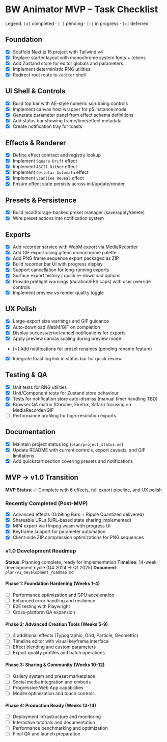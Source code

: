 # BW Animator MVP – Task Checklist

Legend: `[x]` completed · `[ ]` pending · `[~]` in progress · `[>]` deferred

## Foundation

- [x] Scaffold Next.js 15 project with Tailwind v4
- [x] Replace starter layout with monochrome system fonts + tokens
- [x] Add Zustand store for editor globals and parameters
- [x] Implement deterministic RNG utilities
- [x] Redirect root route to `/editor` shell

## UI Shell & Controls

- [x] Build top bar with AE-style numeric scrubbing controls
- [x] Implement canvas host wrapper for p5 instance mode
- [x] Generate parameter panel from effect schema definitions
- [x] Add status bar showing frame/time/effect metadata
- [x] Create notification tray for toasts

## Effects & Renderer

- [x] Define effect contract and registry lookup
- [x] Implement `Square Drift` effect
- [x] Implement `ASCII Dither` effect
- [x] Implement `Cellular Automata` effect
- [x] Implement `Scanline Reveal` effect
- [x] Ensure effect state persists across init/update/render

## Presets & Persistence

- [x] Build localStorage-backed preset manager (save/apply/delete)
- [x] Wire preset actions into notification system

## Exports

- [x] Add recorder service with WebM export via MediaRecorder
- [x] Add GIF export using gifenc monochrome palette
- [x] Add PNG frame sequence export packaged as ZIP
- [x] Build recorder bar UI with progress display
- [x] Support cancellation for long-running exports
- [x] Surface export history / quick re-download options
- [x] Provide preflight warnings (duration/FPS caps) with user override controls
- [x] Implement preview vs render quality toggle

## UX Polish

- [x] Large-export size warnings and GIF guidance
- [x] Auto-download WebM/GIF on completion
- [x] Display success/error/cancel notifications for exports
- [x] Apply preview canvas scaling during preview mode
- [>] Add notifications for preset renames (pending rename feature)
- [x] Integrate toast log link in status bar for quick review

## Testing & QA

- [x] Unit tests for RNG utilities
- [x] Unit/Component tests for Zustand store behaviour
- [x] Tests for notification store auto-dismiss (manual timer handling TBD)
- [x] Browser QA matrix (Chrome, Firefox, Safari) focusing on MediaRecorder/GIF
- [ ] Performance profiling for high-resolution exports

## Documentation

- [x] Maintain project status log (`plan/project_status.md`)
- [x] Update README with current controls, export caveats, and GIF limitations
- [x] Add quickstart section covering presets and notifications

## MVP → v1.0 Transition

**MVP Status**: ✅ Complete with 6 effects, full export pipeline, and UX polish

### Recently Completed (Post-MVP)
- [x] Advanced effects (Orbiting Bars + Ripple Quantized delivered)
- [x] Shareable URLs (URL-based state sharing implemented)
- [x] MP4 export via ffmpeg.wasm with progress UI
- [x] Keyframe support for parameter automation
- [x] Client-side ZIP compression optimizations for PNG sequences

### v1.0 Development Roadmap
**Status**: Planning complete, ready for implementation
**Timeline**: 14-week development cycle (Q4 2024 → Q1 2025)
**Document**: `plan/v1_development_roadmap.md`

#### Phase 1: Foundation Hardening (Weeks 1-4)
- [ ] Performance optimization and GPU acceleration
- [ ] Enhanced error handling and resilience
- [ ] E2E testing with Playwright
- [ ] Cross-platform QA expansion

#### Phase 2: Advanced Creation Tools (Weeks 5-9)
- [ ] 4 additional effects (Typographic, Grid, Particle, Geometric)
- [ ] Timeline editor with visual keyframe interface
- [ ] Effect blending and custom parameters
- [ ] Export quality profiles and batch operations

#### Phase 3: Sharing & Community (Weeks 10-12)
- [ ] Gallery system and preset marketplace
- [ ] Social media integration and embeds
- [ ] Progressive Web App capabilities
- [ ] Mobile optimization and touch controls

#### Phase 4: Production Ready (Weeks 13-14)
- [ ] Deployment infrastructure and monitoring
- [ ] Interactive tutorials and documentation
- [ ] Performance benchmarking and optimization
- [ ] Final QA and launch preparation
